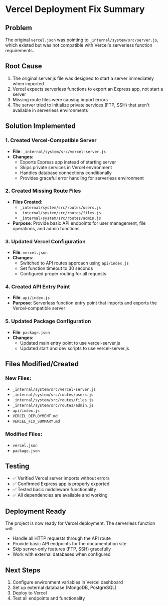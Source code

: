 # Vercel Deployment Fix Summary

## Problem
The original `vercel.json` was pointing to `_internal/system/src/server.js`, which existed but was not compatible with Vercel's serverless function requirements.

## Root Cause
1. The original server.js file was designed to start a server immediately when imported
2. Vercel expects serverless functions to export an Express app, not start a server
3. Missing route files were causing import errors
4. The server tried to initialize private services (FTP, SSH) that aren't available in serverless environments

## Solution Implemented

### 1. Created Vercel-Compatible Server
- **File**: `_internal/system/src/vercel-server.js`
- **Changes**:
  - Exports Express app instead of starting server
  - Skips private services in Vercel environment
  - Handles database connections conditionally
  - Provides graceful error handling for serverless environment

### 2. Created Missing Route Files
- **Files Created**:
  - `_internal/system/src/routes/users.js`
  - `_internal/system/src/routes/files.js`
  - `_internal/system/src/routes/admin.js`
- **Purpose**: Provide basic API endpoints for user management, file operations, and admin functions

### 3. Updated Vercel Configuration
- **File**: `vercel.json`
- **Changes**:
  - Switched to API routes approach using `api/index.js`
  - Set function timeout to 30 seconds
  - Configured proper routing for all requests

### 4. Created API Entry Point
- **File**: `api/index.js`
- **Purpose**: Serverless function entry point that imports and exports the Vercel-compatible server

### 5. Updated Package Configuration
- **File**: `package.json`
- **Changes**:
  - Updated main entry point to use vercel-server.js
  - Updated start and dev scripts to use vercel-server.js

## Files Modified/Created

### New Files:
- `_internal/system/src/vercel-server.js`
- `_internal/system/src/routes/users.js`
- `_internal/system/src/routes/files.js`
- `_internal/system/src/routes/admin.js`
- `api/index.js`
- `VERCEL_DEPLOYMENT.md`
- `VERCEL_FIX_SUMMARY.md`

### Modified Files:
- `vercel.json`
- `package.json`

## Testing
- ✅ Verified Vercel server imports without errors
- ✅ Confirmed Express app is properly exported
- ✅ Tested basic middleware functionality
- ✅ All dependencies are available and working

## Deployment Ready
The project is now ready for Vercel deployment. The serverless function will:
- Handle all HTTP requests through the API route
- Provide basic API endpoints for the documentation site
- Skip server-only features (FTP, SSH) gracefully
- Work with external databases when configured

## Next Steps
1. Configure environment variables in Vercel dashboard
2. Set up external database (MongoDB, PostgreSQL)
3. Deploy to Vercel
4. Test all endpoints and functionality
